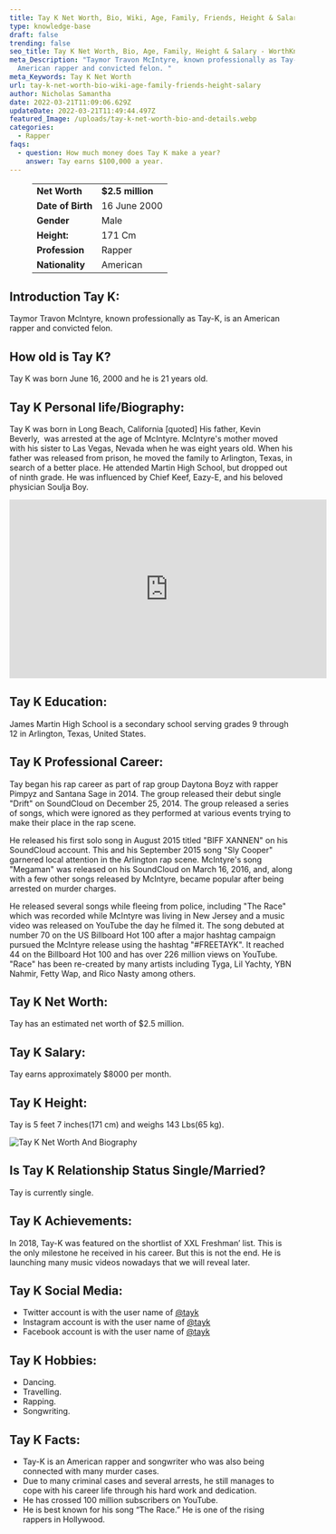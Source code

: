 ```yaml
---
title: Tay K Net Worth, Bio, Wiki, Age, Family, Friends, Height & Salary
type: knowledge-base
draft: false
trending: false
seo_title: Tay K Net Worth, Bio, Age, Family, Height & Salary - WorthKnow
meta_Description: "Taymor Travon McIntyre, known professionally as Tay-K, is an
  American rapper and convicted felon. "
meta_Keywords: Tay K Net Worth
url: tay-k-net-worth-bio-wiki-age-family-friends-height-salary
author: Nicholas Samantha
date: 2022-03-21T11:09:06.629Z
updateDate: 2022-03-21T11:49:44.497Z
featured_Image: /uploads/tay-k-net-worth-bio-and-details.webp
categories:
  - Rapper
faqs:
  - question: How much money does Tay K make a year?
    answer: Tay earns $100,000 a year.
---
```

<figure class="wp-block-table is-style-stripes">
  <table>
    <tbody>
      <tr>
        <td>
          <strong>Net Worth</strong>
        </td>
        <td>
          <strong>$2.5 million</strong>
        </td>
      </tr>
      <tr>
        <td>
          <strong>Date of Birth</strong>
        </td>
        <td>16 June 2000</td>
      </tr>
      <tr>
        <td>
          <strong>Gender</strong>
        </td>
        <td>Male</td>
      </tr>
      <tr>
        <td>
          <strong>Height:</strong>
        </td>
        <td>171 Cm</td>
      </tr>
      <tr>
        <td>
          <strong>Profession</strong>
        </td>
        <td>Rapper</td>
      </tr>
      <tr>
        <td>
          <strong>Nationality</strong>
        </td>
        <td>American</td>
      </tr>
    </tbody>
  </table>
</figure>

## Introduction Tay K:

Taymor Travon McIntyre, known professionally as Tay-K, is an American rapper and convicted felon. 

## **How old is Tay K?**

Tay K was born June 16, 2000 and he is 21 years old.

## **Tay K Personal life/Biography:**

Tay K was born in Long Beach, California \[quoted] His father, Kevin Beverly,  was arrested at the age of McIntyre. McIntyre's mother moved with his sister to Las Vegas, Nevada when he was eight years old. When his father was released from prison, he moved the family to Arlington, Texas, in search of a better place. He attended Martin High School, but dropped out of ninth grade. He was influenced by Chief Keef, Eazy-E, and his beloved physician Soulja Boy.

<iframe width="560" height="315" src="https://www.youtube.com/embed/FeM7CL8JBxk" title="YouTube video player" frameborder="0" allow="accelerometer; autoplay; clipboard-write; encrypted-media; gyroscope; picture-in-picture" allowfullscreen></iframe>

## **Tay K Education:**

James Martin High School is a secondary school serving grades 9 through 12 in Arlington, Texas, United States. 

## **Tay K Professional Career:**

Tay began his rap career as part of rap group Daytona Boyz with rapper Pimpyz and Santana Sage in 2014. The group released their debut single "Drift" on SoundCloud on December 25, 2014. The group released a series of songs, which were ignored as they performed at various events trying to make their place in the rap scene. 

He released his first solo song in August 2015 titled "BIFF XANNEN" on his SoundCloud account. This and his September 2015 song "Sly Cooper" garnered local attention in the Arlington rap scene. McIntyre's song "Megaman" was released on his SoundCloud on March 16, 2016, and, along with a few other songs released by McIntyre, became popular after being arrested on murder charges. 

He released several songs while fleeing from police, including "The Race" which was recorded while McIntyre was living in New Jersey and a music video was released on YouTube the day he filmed it. The song debuted at number 70 on the US Billboard Hot 100 after a major hashtag campaign pursued the McIntyre release using the hashtag "#FREETAYK". It reached 44 on the Billboard Hot 100 and has over 226 million views on YouTube. "Race" has been re-created by many artists including Tyga, Lil Yachty, YBN Nahmir, Fetty Wap, and Rico Nasty among others.

## **Tay K Net Worth:**

Tay has an estimated net worth of $2.5 million.

## **Tay K Salary:**

Tay earns approximately $8000 per month.

## **Tay K Height:**

Tay is 5 feet 7 inches(171 cm) and weighs 143 Lbs(65 kg).

![Tay K Net Worth And Biography](/uploads/tay-k-net-worth-.webp)

## **Is Tay K Relationship Status Single/Married?**

Tay is currently single.

## **Tay K Achievements:**

In 2018, Tay-K was featured on the shortlist of XXL Freshman’ list. This is the only milestone he received in his career. But this is not the end. He is launching many music videos nowadays that we will reveal later.

## **Tay K Social Media:**

* Twitter account is with the user name of <a href="https://mobile.twitter.com/tayk" target="_blank" rel="nofollow" rel="noopener">@tayk</a>
* Instagram account is with the user name of <a href="https://www.instagram.com/tayk47shawty/" target="_blank" rel="nofollow" rel="noopener">@tayk</a>
* Facebook account is with the user name of <a href="https://www.facebook.com/DaRealTayK" target="_blank" rel="nofollow" rel="noopener">@tayk</a>

## **Tay K Hobbies:**

* Dancing.
* Travelling.
* Rapping.
* Songwriting.

## **Tay K Facts:**

* Tay-K is an American rapper and songwriter who was also being connected with many murder cases.
* Due to many criminal cases and several arrests, he still manages to cope with his career life through his hard work and dedication.
* He has crossed 100 million subscribers on YouTube. 
* He is best known for his song “The Race.” He is one of the rising rappers in Hollywood.